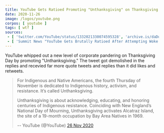 ```yaml
---
title: YouTube Gets Ratioed Promoting "Unthanksgiving" on Thanksgiving
date: 2020-11-26
image: /logos/youtube.png
corpos: [ youtube ]
tags: [ wtf ]
sources:
 - [ 'twitter.com/YouTube/status/1332021330074595328', 'archive.is/daDuY' ]
 - [ 'Summit News "YouTube Gets Brutally Ratioed After Attempting Woke Takedown Of Thanksgiving" by Steve Watson (27 Nov 2020)', 'archive.is/nQeTk' ]
---
```


YouTube whipped out a new level of corporate pandering on Thanksgiving Day by
promoting "Unthanksgiving." The tweet got demolished in the replies and
recevied far more quote tweets and replies than it did likes and retweets.

> For Indigenous and Native Americans, the fourth Thursday of November is
> dedicated to Indigenous history, activism, and resistance. It’s called
> Unthanksgiving.
>
> Unthanksgiving is about acknowledging, educating, and honoring centuries of
> Indigenous resistance. Coinciding with New England’s National Day of
> Mourning, Unthanksgiving activates Alcatraz Island, the site of a 19-month
> occupation by Bay Area Natives in 1969.
>
> -- YouTube (@YouTube) [26 Nov 2020](https://archive.is/daDuY)
